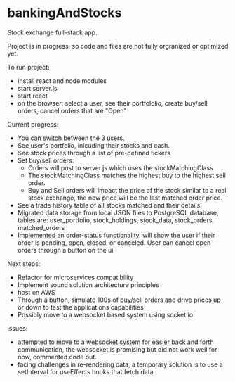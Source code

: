 # bankingAndStocks

Stock exchange full-stack app.

Project is in progress, so code and files are not fully orgranized or optimized yet.

To run project:

-  install react and node modules
-  start server.js
-  start react
-  on the browser: select a user, see their portfololio, create buy/sell orders, cancel orders that are "Open"


Current progress:

-  You can switch between the 3 users.
-  See user's portfolio, inlcuding their stocks and cash.
-  See stock prices through a list of pre-defined tickers
-  Set buy/sell orders:
   -  Orders will post to server.js which uses the stockMatchingClass
   -  The stockMatchingClass matches the highest buy to the highest sell order.
   -  Buy and Sell orders will impact the price of the stock similar to a real stock exchange, the new price will be the last matched order price.
-  See a trade history table of all stocks matched and their details.
-  Migrated data storage from local JSON files to PostgreSQL database, tables are: user_portfolio, stock_holdings, stock_data, stock_orders, matched_orders
-  Implemented an order-status functionality. will show the user if their order is pending, open, closed, or canceled. User can cancel open orders through a button on the ui


Next steps:

-  Refactor for microservices compatibility
-  Implement sound solution architecture principles
-  host on AWS
-  Through a button, simulate 100s of buy/sell orders and drive prices up or down to test the applications capabilities
-  Possibly move to a websocket based system using socket.io


issues:

-  attempted to move to a websocket system for easier back and forth communication, the websocket is promising but did not work well for now, commented code out.
-  facing challenges in re-rendering data, a temporary solution is to use a setInterval for useEffects hooks that fetch data
